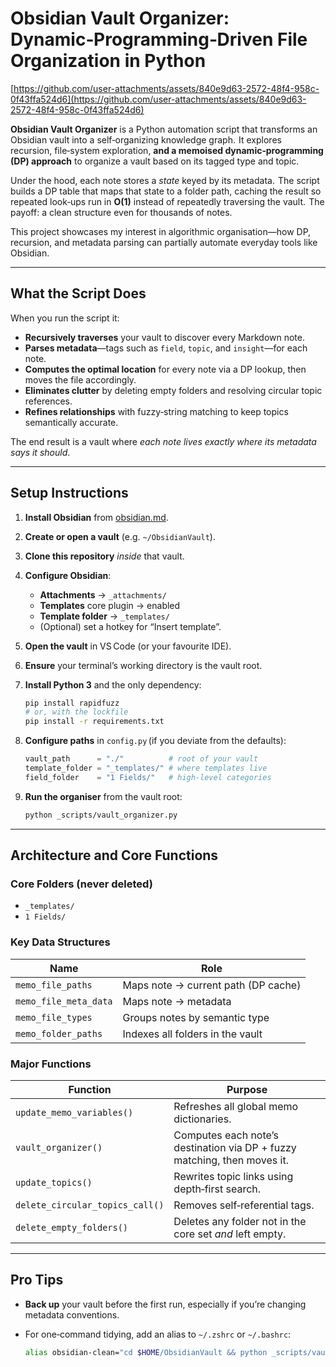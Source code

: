 # Obsidian Vault Organizer: Dynamic‑Programming‑Driven File Organization in Python

[https://github.com/user-attachments/assets/840e9d63-2572-48f4-958c-0f43ffa524d6](https://github.com/user-attachments/assets/840e9d63-2572-48f4-958c-0f43ffa524d6)

**Obsidian Vault Organizer** is a Python automation script that transforms an Obsidian vault into a self‑organizing knowledge graph.  It explores
recursion, file‑system exploration, **and a memoised dynamic‑programming (DP) approach** to organize a vault based on its tagged type and topic.

Under the hood, each note stores a *state* keyed by its metadata.  The script builds a DP table that maps that state to a folder path, caching the result so repeated look‑ups run in **O(1)** instead of repeatedly traversing the vault.  The payoff: a clean structure even for thousands of notes.

This project showcases my interest in algorithmic organisation—how DP, recursion, and metadata parsing can partially automate everyday tools like Obsidian.

---

## What the Script Does

When you run the script it:

* **Recursively traverses** your vault to discover every Markdown note.
* **Parses metadata**—tags such as `field`, `topic`, and `insight`—for each note.
* **Computes the optimal location** for every note via a DP lookup, then moves the file accordingly.
* **Eliminates clutter** by deleting empty folders and resolving circular topic references.
* **Refines relationships** with fuzzy‑string matching to keep topics semantically accurate.

The end result is a vault where *each note lives exactly where its metadata says it should*.

---

## Setup Instructions

1. **Install Obsidian** from [obsidian.md](https://obsidian.md/).

2. **Create or open a vault** (e.g. `~/ObsidianVault`).

3. **Clone this repository** *inside* that vault.

4. **Configure Obsidian**:

   * **Attachments** → `_attachments/`
   * **Templates** core plugin → enabled
   * **Template folder** → `_templates/`
   * (Optional) set a hotkey for “Insert template”.

5. **Open the vault** in VS Code (or your favourite IDE).

6. **Ensure** your terminal’s working directory is the vault root.

7. **Install Python 3** and the only dependency:

   ```bash
   pip install rapidfuzz
   # or, with the lockfile
   pip install -r requirements.txt
   ```

8. **Configure paths** in `config.py` (if you deviate from the defaults):

   ```python
   vault_path      = "./"          # root of your vault
   template_folder = "_templates/" # where templates live
   field_folder    = "1 Fields/"   # high‑level categories
   ```

9. **Run the organiser** from the vault root:

   ```bash
   python _scripts/vault_organizer.py
   ```

---

## Architecture and Core Functions

### Core Folders (never deleted)

* `_templates/`
* `1 Fields/`

### Key Data Structures

| Name                  | Role                                |
| --------------------- | ----------------------------------- |
| `memo_file_paths`     | Maps note → current path (DP cache) |
| `memo_file_meta_data` | Maps note → metadata                |
| `memo_file_types`     | Groups notes by semantic type       |
| `memo_folder_paths`   | Indexes all folders in the vault    |

### Major Functions

| Function                        | Purpose                                                                  |
| ------------------------------- | ------------------------------------------------------------------------ |
| `update_memo_variables()`       | Refreshes all global memo dictionaries.                                  |
| `vault_organizer()`             | Computes each note’s destination via DP + fuzzy matching, then moves it. |
| `update_topics()`               | Rewrites topic links using depth‑first search.                           |
| `delete_circular_topics_call()` | Removes self‑referential tags.                                           |
| `delete_empty_folders()`        | Deletes any folder not in the core set *and* left empty.                 |

---

## Pro Tips

* **Back up** your vault before the first run, especially if you’re changing metadata conventions.
* For one‑command tidying, add an alias to `~/.zshrc` or `~/.bashrc`:

  ```bash
  alias obsidian-clean="cd $HOME/ObsidianVault && python _scripts/vault_organizer.py"
  ```
